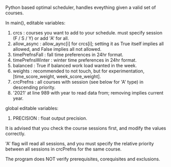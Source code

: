 Python based optimal scheduler, handles eveything given a valid set of courses.

In main(), editable variables:

1) crcs : courses you want to add to your schedule. must specify session (F / S / Y) or add 'A' for all.
2) allow_async : allow_aync[i] for crcs[i]; setting it as True itself implies all allowed, and False implies all not allowed.
3) timePrefnsFall : fall time preferences in 24hr format.
4) timePrefnsWinter : winter time preferences in 24hr format.
5) balanced : True if balanced work load wanted in the week.
6) weights : recommended to not touch, but for experimentation, [time_score_weight, week_score_weight].
7) crcPrefns : all courses with session (see below for 'A' type) in descending priority.
8) '2021' at line 989 with year to read data from; removing implies current year.

global editable variables:

1) PRECISION : float output precision.

It is advised that you check the course sessions first, and modify the values correctly.

'A' flag will read all sessions, and you must specify the relative priority between all sessions in crcPrefns for the same course.

The program does NOT verify prerequisites, corequisites and exclusions.
